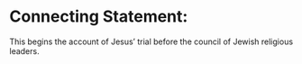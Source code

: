 # Connecting Statement:

This begins the account of Jesus’ trial before the council of Jewish religious leaders.